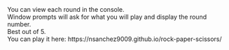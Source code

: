 <div>You can view each round in the console.</div>
<div>Window prompts will ask for what you will play and display the round number.</div>
<div>Best out of 5.</div>
<div> You can play it here: https://nsanchez9009.github.io/rock-paper-scissors/</div>
